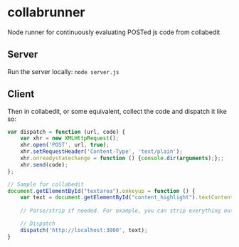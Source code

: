 collabrunner
============

Node runner for continuously evaluating POSTed js code from collabedit

Server
------

Run the server locally: `node server.js`

Client
------

Then in collabedit, or some equivalent, collect the code and dispatch it like so:
```js
var dispatch = function (url, code) {
	var xhr = new XMLHttpRequest();
	xhr.open('POST', url, true);
	xhr.setRequestHeader('Content-Type', 'text/plain');
	xhr.onreadystatechange = function () {console.dir(arguments);};;
	xhr.send(code);
};

// Sample for collabedit
document.getElementById("textarea").onkeyup = function () {
	var text = document.getElementById("content_highlight").textContent;
	
	// Parse/strip if needed. For example, you can strip everything outside of the delimiters "//CODE_START" and "//CODE_END"

	// Dispatch
	dispatch('http://localhost:3000', text);
}
```